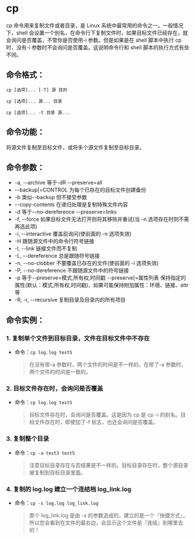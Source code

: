 # cp

cp 命令用来复制文件或者目录，是 Linux 系统中最常用的命令之一。一般情况下，shell 会设置一个别名，在命令行下复制文件时，如果目标文件已经存在，就会询问是否覆盖，不管你是否使用-i 参数。但是如果是在 shell 脚本中执行 cp 时，没有-i 参数时不会询问是否覆盖。这说明命令行和 shell 脚本的执行方式有些不同。

## 命令格式：

`cp [选项]... [-T] 源 目的`

`cp [选项]... 源... 目录`

`cp [选项]... -t 目录 源...`

## 命令功能：

将源文件复制至目标文件，或将多个源文件复制至目标目录。

## 命令参数：

- -a, --archive 等于-dR --preserve=all
- --backup[=CONTROL 为每个已存在的目标文件创建备份
- -b 类似--backup 但不接受参数
- --copy-contents 在递归处理是复制特殊文件内容
- -d 等于--no-dereference --preserve=links
- -f, --force 如果目标文件无法打开则将其移除并重试(当 -n 选项存在时则不需再选此项)
- -i, --interactive 覆盖前询问(使前面的 -n 选项失效)
- -H 跟随源文件中的命令行符号链接
- -l, --link 链接文件而不复制
- -L, --dereference 总是跟随符号链接
- -n, --no-clobber 不要覆盖已存在的文件(使前面的 -i 选项失效)
- -P, --no-dereference 不跟随源文件中的符号链接
- -p 等于--preserve=模式,所有权,时间戳
  --preserve[=属性列表 保持指定的属性(默认：模式,所有权,时间戳)，如果可能保持附加属性：环境、链接、attr 等
- -R, -r, --recursive 复制目录及目录内的所有项目

## 命令实例：

### 1. 复制单个文件到目标目录，文件在目标文件中不存在

- 命令：`cp log.log test5`

  > 在没有带-a 参数时，两个文件的时间是不一样的。在带了-a 参数时，两个文件的时间是一致的。

### 2. 目标文件存在时，会询问是否覆盖

- 命令：`cp log.log test5`

  > 目标文件存在时，会询问是否覆盖。这是因为 cp 是 cp -i 的别名。目标文件存在时，即使加了-f 标志，也还会询问是否覆盖。

### 3. 复制整个目录

- 命令：`cp -a test3 test5`

  > 注意目标目录存在与否结果是不一样的。目标目录存在时，整个源目录被复制到目标目录里面。

### 4. 复制的 log.log 建立一个连结档 log_link.log

- 命令：`cp -s log.log log_link.log`

  > 那个 log_link.log 是由 -s 的参数造成的，建立的是一个『快捷方式』，所以您会看到在文件的最右边，会显示这个文件是『连结』到哪里去的！
